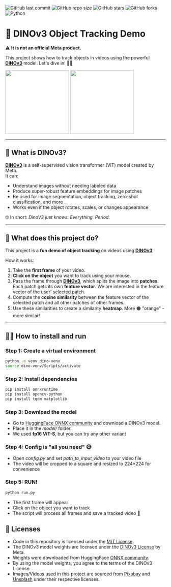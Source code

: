![GitHub last commit](https://img.shields.io/github/last-commit/Vitgracer/DinoV3-Object-Tracking?color=blue)
![GitHub repo size](https://img.shields.io/github/repo-size/Vitgracer/DinoV3-Object-Tracking?color=green)
![GitHub stars](https://img.shields.io/github/stars/Vitgracer/DinoV3-Object-Tracking?style=social)
![GitHub forks](https://img.shields.io/github/forks/Vitgracer/DinoV3-Object-Tracking?style=social)
![Python](https://img.shields.io/badge/Python-3776AB.svg?logo=python&logoColor=white)

# 🎉 DINOv3 Object Tracking Demo
⚠️ **It is not an official Meta product.**  

This project shows how to track objects in videos using the powerful [**DINOv3**](https://github.com/facebookresearch/dinov3) model. Let's dive in! 🏊‍♂️  

<p float="left">
  <img src="results/cat.gif" width="200" />
  <img src="results/dog.gif" width="200" />
</p>

---

## 🦖 What is DINOv3?

[**DINOv3**](https://github.com/facebookresearch/dinov3) is a self-supervised vision transformer (ViT) model created by Meta.  
It can:

- Understand images without needing labeled data
- Produce super-robust feature embeddings for image patches  
- Be used for image segmentation, object tracking, zero-shot classification, and more 
- Works even if the object rotates, scales, or changes appearance   

🤓 In short: *DinoV3 just knows. Everything. Period.*

---

## 💪 What does this project do?

This project is a **fun demo of object tracking** on videos using [**DINOv3**](https://github.com/facebookresearch/dinov3). 

How it works:

1. Take the **first frame** of your video.  
2. **Click on the object** you want to track using your mouse. 
3. Pass the frame through [**DINOv3**](https://github.com/facebookresearch/dinov3), which splits the image into **patches**. Each patch gets its own **feature vector**.  We are interested in the feature vector of the user' selected patch.
4. Compute the **cosine similarity** between the feature vector of the selected patch and all other patches of other frames.  
5. Use these similarities to create a similarity **heatmap**. More 🟠 "orange" - more similar! 

---

## 🏃‍♂️ How to install and run

### Step 1: Create a virtual environment
```bash
python -m venv dino-venv
source dino-venv/Scripts/activate 
```

### Step 2: Install dependencies
```bash
pip install onnxruntime
pip install opencv-python
pip install tqdm matplotlib
```

### Step 3: Download the model

- Go to [HuggingFace ONNX community](https://huggingface.co/onnx-community/dinov3-vits16-pretrain-lvd1689m-ONNX-MHA-scores/tree/main) and download a DINOv3 model.
- Place it in the *model/* folder.
- We used **fp16 ViT-S**, but you can try any other variant

### Step 4: Config is "all you need" 😅
- Open *config.py* and set *path_to_input_video* to your video file
- The video will be cropped to a square and resized to 224×224 for convenience

### Step 5: RUN! 
```bash
python run.py
```
- The first frame will appear
- Click on the object you want to track
- The script will process all frames and save a tracked video 🎥

## 🔑 Licenses

- Code in this repository is licensed under the [MIT License](./LICENSE).
- The DINOv3 model weights are licensed under the [DINOv3 License](./LICENSE-DINOv3) by Meta.
- Weights were downloaded from HuggingFace [ONNX community](https://huggingface.co/onnx-community/dinov3-vits16-pretrain-lvd1689m-ONNX-MHA-scores/tree/main).
- By using the model weights, you agree to the terms of the DINOv3 License.
- Images/Videos used in this project are sourced from [Pixabay](https://pixabay.com/) and [Unsplash](https://unsplash.com/) under their respective licenses.